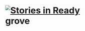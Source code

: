 [![Stories in Ready](https://badge.waffle.io/serverspruce/grove.png)](http://waffle.io/serverspruce/grove)  
grove
=====
